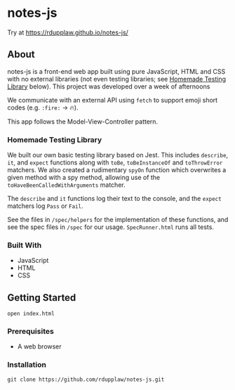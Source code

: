 # notes-js

Try at https://rdupplaw.github.io/notes-js/

## About

notes-js is a front-end web app built using pure JavaScript, HTML and CSS with no external libraries (not even testing libraries; see [Homemade Testing Library](#homemade-testing-library) below). This project was developed over a week of afternoons

We communicate with an external API using `fetch` to support emoji short codes (e.g. `:fire:` -> 🔥). 

This app follows the Model-View-Controller pattern.

### Homemade Testing Library

We built our own basic testing library based on Jest. This includes `describe`, `it`, and `expect` functions along with `toBe`, `toBeInstanceOf` and `toThrowError` matchers. We also created a rudimentary `spyOn` function which overwrites a given method with a spy method, allowing use of the `toHaveBeenCalledWithArguments` matcher.

The `describe` and `it` functions log their text to the console, and the `expect` matchers log `Pass` or `Fail`.

See the files in `/spec/helpers` for the implementation of these functions, and see the spec files in `/spec` for our usage. `SpecRunner.html` runs all tests.

### Built With

* JavaScript
* HTML
* CSS

## Getting Started

```
open index.html
```

### Prerequisites

* A web browser

### Installation

```
git clone https://github.com/rdupplaw/notes-js.git
```
